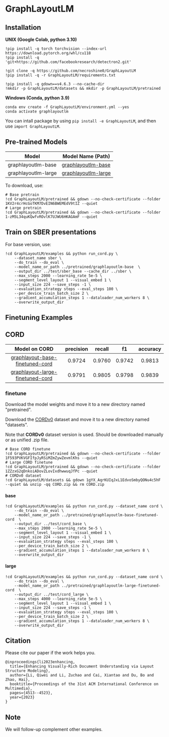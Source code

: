 # GraphLayoutLM

## Installation

**UNIX (Google Colab, python 3.10)**

```
!pip install -q torch torchvision --index-url https://download.pytorch.org/whl/cu118
!pip install -q 'git+https://github.com/facebookresearch/detectron2.git'

!git clone -q https://github.com/necroshine0/GraphLayoutLM
!pip install -q -r GraphLayoutLM/requirements.txt

!pip install -q gdown==v4.6.3 --no-cache-dir
!mkdir -p GraphLayoutLM/datasets && mkdir -p GraphLayoutLM/pretrained
```

**Windows (Conda, python 3.9)**

```
conda env create -f GraphLayoutLM/environment.yml --yes
conda activate graphlayoutlm
```

You can intall package by using `pip install -e GraphLayoutLM`, and then use `import GraphLayoutLM`.

## Pre-trained Models
| Model               | Model Name (Path)                                                                                              | 
|---------------------|----------------------------------------------------------------------------------------------------------------|
| graphlayoutlm-base  | [graphlayoutlm-base](https://drive.google.com/drive/folders/1KV2r4crHcGoTKM7DvEIN6BWEMEdV9tIZ?usp=drive_link)  |
| graphlayoutlm-large | [graphlayoutlm-large](https://drive.google.com/drive/folders/1-zM5L34quKQwfvROvlK7UJWU6HKAGAmF?usp=drive_link) |


To download, use:
```
# Base pretrain
!cd GraphLayoutLM/pretrained && gdown --no-check-certificate --folder 1KV2r4crHcGoTKM7DvEIN6BWEMEdV9tIZ --quiet
# Large pretrain
!cd GraphLayoutLM/pretrained && gdown --no-check-certificate --folder 1-zM5L34quKQwfvROvlK7UJWU6HKAGAmF --quiet
```

## Train on SBER presentations

For base version, use:

```
!cd GraphLayoutLM/examples && python run_cord.py \
    --dataset_name sber \
    --do_train --do_eval \
    --model_name_or_path ../pretrained/graphlayoutlm-base  \
    --output_dir ../test/sber_base --cache_dir ../sber \
    --max_steps 2000 --learning_rate 5e-5 \
    --segment_level_layout 1 --visual_embed 1 \
    --input_size 224 --save_steps -1 \
    --evaluation_strategy steps --eval_steps 100 \
    --per_device_train_batch_size 2 \
    --gradient_accumulation_steps 1 --dataloader_num_workers 8 \
    --overwrite_output_dir
```

## Finetuning Examples

## CORD

  |Model on CORD                                                                                                                | precision | recall |    f1    | accuracy |
  |:---------------------------------------------------------------------------------------------------------------------------:|:---------:|:------:|:--------:|:--------:|
  | [graphlayout-base-finetuned-cord](https://drive.google.com/drive/folders/1F593PVKVGFIfpJyRSiMZmZywZevmlKhs?usp=drive_link)  |   0.9724  | 0.9760 |  0.9742  |  0.9813  |
  | [graphlayout-large-finetuned-cord](https://drive.google.com/drive/folders/1ZZzxG2qDnkoiADovZLovIxdhwwuqJfPc?usp=drive_link) |   0.9791  | 0.9805 |  0.9798  |  0.9839  |

### finetune

Download the model weights and move it to a new directory named "pretrained".

Download the [CORDv0](https://huggingface.co/datasets/naver-clova-ix/cord-v2) dataset and move it to a new directory named "datasets".

Note that **CORDv0** dataset version is used. Should be downloaded manually or as unified .zip file.

```
# Base CORD finetune
!cd GraphLayoutLM/pretrained && gdown --no-check-certificate --folder 1F593PVKVGFIfpJyRSiMZmZywZevmlKhs --quiet
# Large CORD finetune
!cd GraphLayoutLM/pretrained && gdown --no-check-certificate --folder 1ZZzxG2qDnkoiADovZLovIxdhwwuqJfPc --quiet
# CORDv0 dataset
!cd GraphLayoutLM/datasets && gdown 1gYX_AqrKUIqJxL1EdvoSmbyQONu4c5hF --quiet && unzip -qq CORD.zip && rm CORD.zip
```

#### base

```
!cd GraphLayoutLM/examples && python run_cord.py --dataset_name cord \
    --do_train --do_eval \
    --model_name_or_path ../pretrained/graphlayoutlm-base-finetuned-cord  \
    --output_dir ../test/cord_base \
    --max_steps 2000 --learning_rate 5e-5 \
    --segment_level_layout 1 --visual_embed 1 \
    --input_size 224 --save_steps -1 \
    --evaluation_strategy steps --eval_steps 100 \
    --per_device_train_batch_size 2 \
    --gradient_accumulation_steps 1 --dataloader_num_workers 8 \
    --overwrite_output_dir
```

#### large

```
!cd GraphLayoutLM/examples && python run_cord.py --dataset_name cord \
    --do_train --do_eval \
    --model_name_or_path ../pretrained/graphlayoutlm-large-finetuned-cord  \
    --output_dir ../test/cord_large \
    --max_steps 4000 --learning_rate 5e-5 \
    --segment_level_layout 1 --visual_embed 1 \
    --input_size 224 --save_steps -1 \
    --evaluation_strategy steps --eval_steps 100 \
    --per_device_train_batch_size 2 \
    --gradient_accumulation_steps 1 --dataloader_num_workers 8 \
    --overwrite_output_dir
```


## Citation
Please cite our paper if the work helps you.
```
@inproceedings{li2023enhancing,
  title={Enhancing Visually-Rich Document Understanding via Layout Structure Modeling},
  author={Li, Qiwei and Li, Zuchao and Cai, Xiantao and Du, Bo and Zhao, Hai},
  booktitle={Proceedings of the 31st ACM International Conference on Multimedia},
  pages={4513--4523},
  year={2023}
}
```


## Note

We will follow-up complement other examples.
